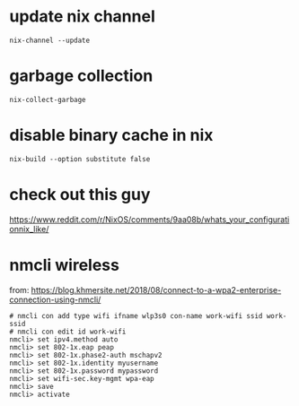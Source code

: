 # update nix channel

	nix-channel --update

# garbage collection

	nix-collect-garbage

# disable binary cache in nix

	nix-build --option substitute false

# check out this guy

https://www.reddit.com/r/NixOS/comments/9aa08b/whats_your_configurationnix_like/

# nmcli wireless

from: https://blog.khmersite.net/2018/08/connect-to-a-wpa2-enterprise-connection-using-nmcli/

	# nmcli con add type wifi ifname wlp3s0 con-name work-wifi ssid work-ssid
	# nmcli con edit id work-wifi
	nmcli> set ipv4.method auto
	nmcli> set 802-1x.eap peap
	nmcli> set 802-1x.phase2-auth mschapv2
	nmcli> set 802-1x.identity myusername
	nmcli> set 802-1x.password mypassword
	nmcli> set wifi-sec.key-mgmt wpa-eap
	nmcli> save
	nmcli> activate
